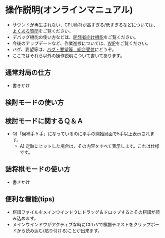 ﻿# 操作説明(オンラインマニュアル)

- サウンドが再生されない、CPU負荷が高すぎる/低すぎるなどについては、[よくある質問](faq.md)をご覧ください。
- デバッグ機能の使い方などは、[開発者向け機能](dev_manual.md)をご覧ください。
- 今後のアップデートなど、作業進捗については、[WIP](WIP.md)をご覧ください。
- バグ、要望等は、[バグ・要望等　総合受付](https://github.com/yaneurao/MyShogi/issues/33)にどうぞ。
- ここではそれら以外の操作説明について書いてあります。

## 通常対局の仕方

- 書きかけ

## 検討モードの使い方

## 検討モードに関するＱ＆Ａ

- Q)「候補手５手」になっているのに平手の開始局面で5手以上表示されます。
  - A) 定跡にヒットした場合は、その内容をすべて表示します。これは仕様です。


## 詰将棋モードの使い方

- 書きかけ

## 便利な機能(tips)

- 棋譜ファイルをメインウインドウにドラッグ＆ドロップするとその棋譜が読み込めます。
- メインウインドウがアクティブな時にCtrl+Vで棋譜テキストをクリップボードから読み込む(貼り付ける)ことが出来ます。
